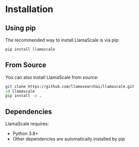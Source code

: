 # Installation

## Using pip

The recommended way to install LlamaScale is via pip:

```bash
pip install llamascale
```

## From Source

You can also install LlamaScale from source:

```bash
git clone https://github.com/llamasearchai/llamascale.git
cd llamascale
pip install -e .
```

## Dependencies

LlamaScale requires:

- Python 3.8+
- Other dependencies are automatically installed by pip
